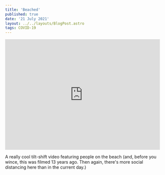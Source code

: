 ```yaml
---
title: 'Beached'
published: true
date: '21 July 2021'
layout: ../../layouts/BlogPost.astro
tags: COVID-19
---
```


<iframe src="https://player.vimeo.com/video/1785993?color=ffffff" width="100%" height="360" frameborder="0" allow="autoplay; fullscreen; picture-in-picture" allowfullscreen></iframe>

A really cool tilt-shift video featuring people on the beach (and, before you wince, this was filmed 13 years ago. Then again, there's more social distancing here than in the current day.)